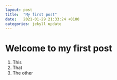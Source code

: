 ```yaml
---
layout: post
title:  "My first post"
date:   2021-01-29 21:33:24 +0100
categories: jekyll update
---
```


# Welcome to my first post

1. This
2. That
3. The other
